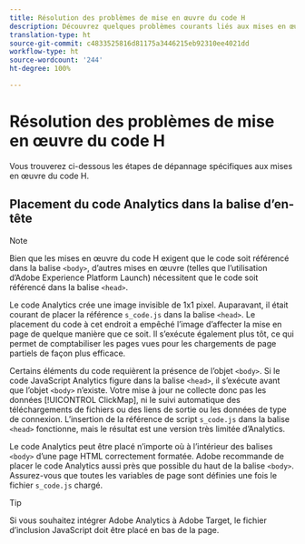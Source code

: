 ```yaml
---
title: Résolution des problèmes de mise en œuvre du code H
description: Découvrez quelques problèmes courants liés aux mises en œuvre JavaScript héritées.
translation-type: ht
source-git-commit: c4833525816d81175a3446215eb92310ee4021dd
workflow-type: ht
source-wordcount: '244'
ht-degree: 100%

---
```



# Résolution des problèmes de mise en œuvre du code H

Vous trouverez ci-dessous les étapes de dépannage spécifiques aux mises en œuvre du code H.

## Placement du code Analytics dans la balise d’en-tête

>[!NOTE]
>
>Bien que les mises en œuvre du code H exigent que le code soit référencé dans la balise `<body>`, d’autres mises en œuvre (telles que l’utilisation d’Adobe Experience Platform Launch) nécessitent que le code soit référencé dans la balise `<head>`.

Le code Analytics crée une image invisible de 1x1 pixel. Auparavant, il était courant de placer la référence `s_code.js` dans la balise `<head>`. Le placement du code à cet endroit a empêché l’image d’affecter la mise en page de quelque manière que ce soit. Il s’exécute également plus tôt, ce qui permet de comptabiliser les pages vues pour les chargements de page partiels de façon plus efficace.

Certains éléments du code requièrent la présence de l’objet `<body>`. Si le code JavaScript Analytics figure dans la balise `<head>`, il s’exécute avant que l’objet `<body>` n’existe. Votre mise à jour ne collecte donc pas les données [!UICONTROL ClickMap], ni le suivi automatique des téléchargements de fichiers ou des liens de sortie ou les données de type de connexion. L’insertion de la référence de script `s_code.js` dans la balise `<head>` fonctionne, mais le résultat est une version très limitée d’Analytics.

Le code Analytics peut être placé n’importe où à l’intérieur des balises `<body>` d’une page HTML correctement formatée. Adobe recommande de placer le code Analytics aussi près que possible du haut de la balise `<body>`. Assurez-vous que toutes les variables de page sont définies une fois le fichier `s_code.js` chargé.

>[!TIP]
>
>Si vous souhaitez intégrer Adobe Analytics à Adobe Target, le fichier d’inclusion JavaScript doit être placé en bas de la page.
